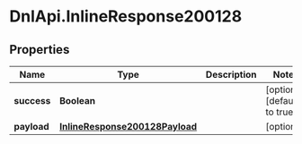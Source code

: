 # DnlApi.InlineResponse200128

## Properties
Name | Type | Description | Notes
------------ | ------------- | ------------- | -------------
**success** | **Boolean** |  | [optional] [default to true]
**payload** | [**InlineResponse200128Payload**](InlineResponse200128Payload.md) |  | [optional] 


